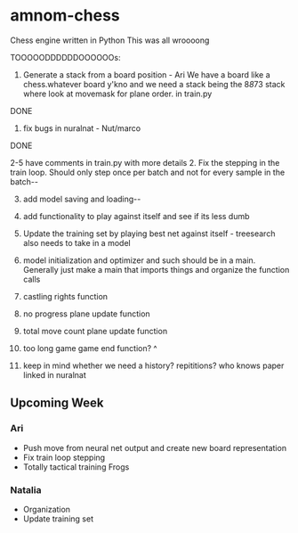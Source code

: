 # amnom-chess
Chess engine written in Python
This was all wroooong

TOOOOODDDDDDOOOOOOs:

1. Generate a stack from a board position - Ari
We have a board like a chess.whatever board y'kno and we need a stack being the 8*8*73 stack where look at movemask for plane order. in train.py

DONE

1. fix bugs in nuralnat - Nut/marco

DONE

2-5 have comments in train.py with more details
2. Fix the stepping in the train loop. Should only step once per batch and not for every sample in the batch--

3. add model saving and loading--

4. add functionality to play against itself and see if its less dumb

5. Update the training set by playing best net against itself - treesearch also needs to take in a model

6. model initialization and optimizer and such should be in a main. Generally just make a main that imports things and organize the function calls

7. castling rights function

8. no progress plane update function

9. total move count plane update function

10. too long game game end function? ^

8. keep in mind whether we need a history? repititions? who knows paper linked in nuralnat


## Upcoming Week

### Ari

* Push move from neural net output and create new board representation
* Fix train loop stepping
* Totally tactical training Frogs

### Natalia

* Organization
* Update training set
